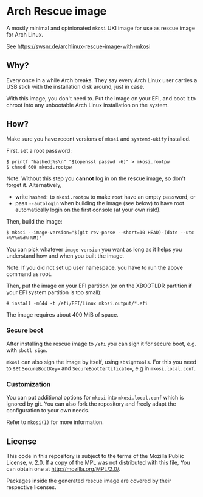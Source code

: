 # Arch Rescue image

A mostly minimal and opinionated `mkosi` UKI image for use as rescue image for Arch Linux.

See https://swsnr.de/archlinux-rescue-image-with-mkosi

## Why?

Every once in a while Arch breaks.  They say every Arch Linux user carries a USB stick with the installation disk around, just in case.

With this image, you don't need to.  Put the image on your EFI, and boot it to chroot into any unbootable Arch Linux installation on the system.

## How?

Make sure you have recent versions of `mkosi` and `systemd-ukify` installed.

First, set a root password:

```console
$ printf "hashed:%s\n" "$(openssl passwd -6)" > mkosi.rootpw
$ chmod 600 mkosi.rootpw
```

Note: Without this step you **cannot** log in on the rescue image, so don't forget it.
Alternatively,

- write `hashed:` to `mkosi.rootpw` to make `root` have an empty password, or
- pass `--autologin` when building the image (see below) to have root automatically login on the first console (at your own risk!).

Then, build the image:

```console
$ mkosi --image-version="$(git rev-parse --short=10 HEAD)-(date --utc +%Y%m%d%H%M)"
```

You can pick whatever `image-version` you want as long as it helps you understand how and when you built the image.

Note: If you did not set up user namespace, you have to run the above command as root.

Then, put the image on your EFI partition (or on the XBOOTLDR partition if your EFI system partition is too small):

```console
# install -m644 -t /efi/EFI/Linux mkosi.output/*.efi
```

The image requires about 400 MiB of space.

### Secure boot

After installing the rescue image to `/efi` you can sign it for secure boot, e.g. with `sbctl sign`.

`mkosi` can also sign the image by itself, using `sbsigntools`.
For this you need to set `SecureBootKey=` and `SecureBootCertificate=`, e.g in `mkosi.local.conf`.

### Customization

You can put additional options for `mkosi` into `mkosi.local.conf` which is ignored by git.
You can also fork the repository and freely adapt the configuration to your own needs.

Refer to `mkosi(1)` for more information.

## License

This code in this repository is subject to the terms of the Mozilla Public
License, v. 2.0. If a copy of the MPL was not distributed with this
file, You can obtain one at http://mozilla.org/MPL/2.0/.

Packages inside the generated rescue image are covered by their respective licenses.
